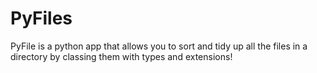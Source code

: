 # PyFiles
PyFile is a python app that allows you to sort and tidy up all the files in a directory by classing them with types and extensions!
